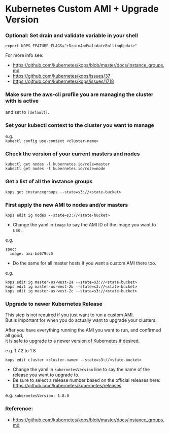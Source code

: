 Kubernetes Custom AMI + Upgrade Version
=======================================

### Optional: Set drain and validate variable in your shell

`export KOPS_FEATURE_FLAGS="+DrainAndValidateRollingUpdate"`

For more info see:  
- https://github.com/kubernetes/kops/blob/master/docs/instance_groups.md
- https://github.com/kubernetes/kops/issues/37
- https://github.com/kubernetes/kops/issues/1718


### Make sure the aws-cli profile you are managing the cluster with is active
and set to `[default]`.

### Set your kubectl context to the cluster you want to manage

e.g.  
`kubectl config use-context <cluster-name>`


### Check the version of your current masters and nodes

```
kubectl get nodes -l kubernetes.io/role=master
kubectl get nodes -l kubernetes.io/role=node
```


### Get a list of all the instance groups

`kops get instancegroups --state=s3://<state-bucket>`


### First apply the new AMI to nodes and/or masters

`kops edit ig nodes --state=s3://<state-bucket>`

- Change the yaml in `image` to say the AMI ID of the image you want to use.

e.g.

```
spec:
  image: ami-bd679cc5
```

- Do the same for all master hosts if you want a custom AMI there too.

e.g.
```
kops edit ig master-us-west-2a --state=s3://<state-bucket>
kops edit ig master-us-west-2b --state=s3://<state-bucket>
kops edit ig master-us-west-2c --state=s3://<state-bucket>
```

### Upgrade to newer Kubernetes Release

This step is not required if you just want to run a custom AMI.  
But is important for when you do actually want to upgrade your clusters.

After you have everything running the AMI you want to run, and confirmed all good,  
it is safe to upgrade to a newer version of Kubernetes if desired.

e.g. 1.7.2 to 1.8

`kops edit cluster <cluster-name> --state=s3://<state-bucket>`

- Change the yaml in `kubernetesVersion` line to say the name of the release you want to upgrade to.
- Be sure to select a release number based on the official releases here:  
https://github.com/kubernetes/kubernetes/releases

e.g. `kubernetesVersion: 1.8.0`

### Reference:
- https://github.com/kubernetes/kops/blob/master/docs/instance_groups.md
